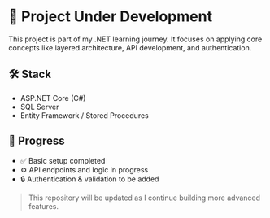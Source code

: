 # 🚧 Project Under Development

This project is part of my .NET learning journey. It focuses on applying core concepts like layered architecture, API development, and authentication.

## 🛠️ Stack
- ASP.NET Core (C#)
- SQL Server
- Entity Framework / Stored Procedures

## 🔧 Progress
- ✅ Basic setup completed  
- ⚙️ API endpoints and logic in progress  
- 🔒 Authentication & validation to be added

> This repository will be updated as I continue building more advanced features.
